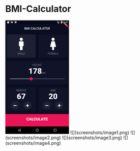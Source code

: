 # BMI-Calculator
<img src="screenshots/image1.png" width ="200" >
![](screenshots/image1.png)
![](screenshots/image2.png)
![](screenshots/image3.png)
![](screenshots/image4.png)

